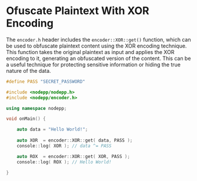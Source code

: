 # Ofuscate Plaintext With XOR Encoding

The `encoder.h` header includes the `encoder::XOR::get()` function, which can be used to obfuscate plaintext content using the XOR encoding technique. This function takes the original plaintext as input and applies the XOR encoding to it, generating an obfuscated version of the content. This can be a useful technique for protecting sensitive information or hiding the true nature of the data.

```cpp
#define PASS "SECRET_PASSWORD"

#include <nodepp/nodepp.h>
#include <nodepp/encoder.h>

using namespace nodepp;

void onMain() {

    auto data = "Hello World!";
    
    auto XOR  = encoder::XOR::get( data, PASS );
    console::log( XOR ); // data ^= PASS

    auto ROX  = encoder::XOR::get( XOR, PASS );
    console::log( ROX ); // Hello World!
    
}
```